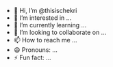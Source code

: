 - 👋 Hi, I’m @thisischekri
- 👀 I’m interested in ...
- 🌱 I’m currently learning ...
- 💞️ I’m looking to collaborate on ...
- 📫 How to reach me ...
- 😄 Pronouns: ...
- ⚡ Fun fact: ...

<!---
thisischekri/thisischekri is a ✨ special ✨ repository because its `README.md` (this file) appears on your GitHub profile.
You can click the Preview link to take a look at your changes.
--->


